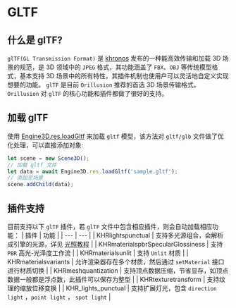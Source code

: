 # GLTF
## 什么是 glTF?
`glTF(GL Transmission Format)` 是 [khronos](https://www.khronos.org/gltf) 发布的一种能高效传输和加载 3D 场景的规范，是 3D 领域中的 `JPEG` 格式，其功能涵盖了 `FBX`、`OBJ` 等传统模型格式，基本支持 3D 场景中的所有特性，其插件机制也使用户可以灵活地自定义实现想要的功能。
`glTF` 是目前 `Orillusion` 推荐的首选 3D 场景传输格式，`Orillusion` 对 `glTF` 的核心功能和插件都做了很好的支持。

## 加载 glTF
使用 [Engine3D.res.loadGltf](/api/classes/Res#loadgltf) 来加载 `gltf` 模型，该方法对 `gltf/glb` 文件做了优化处理，可以直接添加对象:
```ts
let scene = new Scene3D();
// 加载 gltf 文件
let data = await Engine3D.res.loadGltf('sample.gltf');
// 添加至场景
scene.addChild(data);
```

## 插件支持
目前支持以下 `glTF` 插件，若 `glTF` 文件中包含相应插件，则会自动加载相应功能：
| 插件 | 功能 |
| --- | --- |
| KHRlightspunctual | 支持多光源组合，会解析成引擎的光源，详见 [光照教程](/guide/graphics/lighting) |
| KHRmaterialspbrSpecularGlossiness | 支持 `PBR`  高光-光泽度工作流 |
| KHRmaterialsunlit | 支持  `Unlit` 材质 |
| KHRmaterialsvariants | 允许渲染器存在多个材质，然后通过 `setMaterial` 接口进行材质切换 |
| KHRmeshquantization | 支持顶点数据压缩，节省显存，如顶点数据一般都是浮点数，此插件可以保存为整型 |
| KHRtexturetransform | 支持纹理的缩放位移变换 |
| KHR_lights_punctual | 支持扩展灯光，包含 `direction light` ，`point light` ， `spot light` |